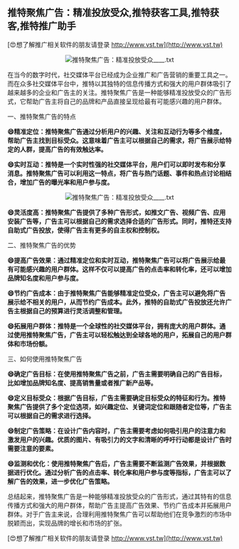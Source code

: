 ## **推特聚焦广告：精准投放受众,推特获客工具,推特获客,推特推广助手**

[😍想了解推广相关软件的朋友请登录 http://www.vst.tw](http://www.vst.tw)

 <center><img src="https://vst.tw/MP4/tuiguang/png/0.png" alt="推特聚焦广告：精准投放受众____.txt"></center>

在当今的数字时代，社交媒体平台已经成为企业推广和广告营销的重要工具之一。而在众多社交媒体平台中，推特以其独特的信息传播方式和强大的用户群体吸引了越来越多的企业和广告主的关注。推特聚焦广告是一种能够精准投放受众的广告形式，它帮助广告主将自己的品牌和产品直接呈现给最有可能感兴趣的用户群体。

一、推特聚焦广告的特点

**😄精准定位：推特聚焦广告通过分析用户的兴趣、关注和互动行为等多个维度，帮助广告主找到目标受众。这意味着广告主可以根据自己的需求，将广告展示给特定的人群，提高广告的有效触达率。**

**😄实时互动：推特是一个实时性强的社交媒体平台，用户们可以即时发布和分享消息。推特聚焦广告可以利用这一特点，将广告与热门话题、事件和热点讨论相结合，增加广告的曝光率和用户参与度。**

 <center><img src="https://vst.tw/MP4/tuiguang/png/8.png" alt="推特聚焦广告：精准投放受众____.txt"></center>

**😄灵活度高：推特聚焦广告提供了多种广告形式，如推文广告、视频广告、应用安装广告等，广告主可以根据自己的需求选择合适的广告形式。同时，推特还支持自助式广告投放，使得广告主有更多的自主权和控制权。**

二、推特聚焦广告的优势

**😄提高广告效果：通过精准定位和实时互动，推特聚焦广告可以将广告展示给最有可能感兴趣的用户群体。这样不仅可以提高广告的点击率和转化率，还可以增加品牌知名度和用户参与度。**

**😄节约广告成本：由于推特聚焦广告能够精准定位受众，广告主可以避免将广告展示给不相关的用户，从而节约广告成本。此外，推特的自助式广告投放还允许广告主根据自己的预算进行灵活调整和管理。**

**😄拓展用户群体：推特是一个全球性的社交媒体平台，拥有庞大的用户群体。通过使用推特聚焦广告，广告主可以轻松触达到全球各地的用户，拓展自己的用户群体和市场份额。**

三、如何使用推特聚焦广告

**😄确定广告目标：在使用推特聚焦广告之前，广告主需要明确自己的广告目标，比如增加品牌知名度、提高销售量或者推广新产品等。**

**😄定义目标受众：根据广告目标，广告主需要确定目标受众的特征和行为。推特聚焦广告提供了多个定位选项，如兴趣定位、关键词定位和跟随者定位等，广告主可以根据自己的需求进行选择。**

**😄制定广告策略：在设计广告内容时，广告主需要考虑如何吸引用户的注意力和激发用户的兴趣。优质的图片、有吸引力的文字和清晰的呼吁行动都是设计广告时需要注意的要素。**

**😄监测和优化：使用推特聚焦广告后，广告主需要不断监测广告效果，并根据数据进行优化。通过分析广告的点击率、转化率和用户参与度等指标，广告主可以了解广告的效果，进一步优化广告策略。**

总结起来，推特聚焦广告是一种能够精准投放受众的广告形式，通过其特有的信息传播方式和强大的用户群体，帮助广告主提高广告效果、节约广告成本并拓展用户群体。对于广告主来说，合理利用推特聚焦广告可以帮助他们在竞争激烈的市场中脱颖而出，实现品牌的增长和市场的扩张。

[😍想了解推广相关软件的朋友请登录 http://www.vst.tw](http://www.vst.tw)



